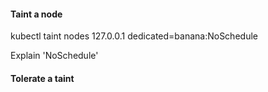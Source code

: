 

#### Taint a node

kubectl taint nodes 127.0.0.1 dedicated=banana:NoSchedule

Explain 'NoSchedule'


#### Tolerate a taint
